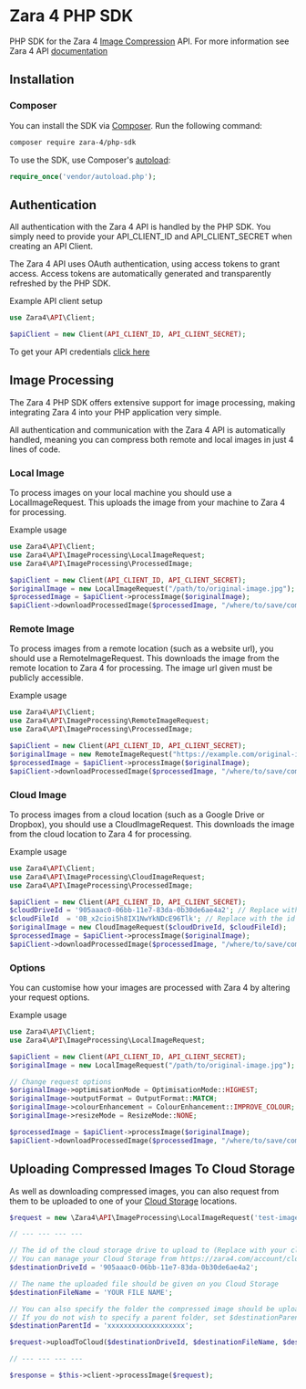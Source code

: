 # Zara 4 PHP SDK

PHP SDK for the Zara 4 [Image Compression](https://zara4.com) API. For more information see Zara 4 API [documentation](https://zara4.com/docs/getting-started/welcome)


## Installation

### Composer

You can install the SDK via [Composer](http://getcomposer.org/). Run the following command:

```bash
composer require zara-4/php-sdk
```

To use the SDK, use Composer's [autoload](https://getcomposer.org/doc/00-intro.md#autoloading):

```php
require_once('vendor/autoload.php');
```




## Authentication

All authentication with the Zara 4 API is handled by the PHP SDK. You simply need to provide your API_CLIENT_ID and API_CLIENT_SECRET when creating an API Client.

The Zara 4 API uses OAuth authentication, using access tokens to grant access. Access tokens are automatically generated and transparently refreshed by the PHP SDK.

Example API client setup
```php
use Zara4\API\Client;

$apiClient = new Client(API_CLIENT_ID, API_CLIENT_SECRET);
```

To get your API credentials [click here](https://zara4.com/account/api-clients)





## Image Processing

The Zara 4 PHP SDK offers extensive support for image processing, making integrating Zara 4 into your PHP application very simple.

All authentication and communication with the Zara 4 API is automatically handled, meaning you can compress both remote and local images in just 4 lines of code.


### Local Image

To process images on your local machine you should use a LocalImageRequest. This uploads the image from your machine to Zara 4 for processing.

Example usage
```php
use Zara4\API\Client;
use Zara4\API\ImageProcessing\LocalImageRequest;
use Zara4\API\ImageProcessing\ProcessedImage;

$apiClient = new Client(API_CLIENT_ID, API_CLIENT_SECRET);
$originalImage = new LocalImageRequest("/path/to/original-image.jpg");
$processedImage = $apiClient->processImage($originalImage);
$apiClient->downloadProcessedImage($processedImage, "/where/to/save/compressed-image.jpg");
```


### Remote Image

To process images from a remote location (such as a website url), you should use a RemoteImageRequest. This downloads the image from the remote location to Zara 4 for processing. The image url given must be publicly accessible.

Example usage
```php
use Zara4\API\Client;
use Zara4\API\ImageProcessing\RemoteImageRequest;
use Zara4\API\ImageProcessing\ProcessedImage;

$apiClient = new Client(API_CLIENT_ID, API_CLIENT_SECRET);
$originalImage = new RemoteImageRequest("https://example.com/original-image.jpg");
$processedImage = $apiClient->processImage($originalImage);
$apiClient->downloadProcessedImage($processedImage, "/where/to/save/compressed-image.jpg");
```



### Cloud Image

To process images from a cloud location (such as a Google Drive or Dropbox), you should use a CloudImageRequest. This downloads the image from the cloud location to Zara 4 for processing.

Example usage
```php
use Zara4\API\Client;
use Zara4\API\ImageProcessing\CloudImageRequest;
use Zara4\API\ImageProcessing\ProcessedImage;

$apiClient = new Client(API_CLIENT_ID, API_CLIENT_SECRET);
$cloudDriveId = '905aaac0-06bb-11e7-83da-0b30de6ae4a2'; // Replace with your cloud drive id
$cloudFileId  = '0B_x2cioi5h8IX1NwYkNDcE96Tlk'; // Replace with the id of the file you wish to compress
$originalImage = new CloudImageRequest($cloudDriveId, $cloudFileId);
$processedImage = $apiClient->processImage($originalImage);
$apiClient->downloadProcessedImage($processedImage, "/where/to/save/compressed-image.jpg");
```



### Options

You can customise how your images are processed with Zara 4 by altering your request options.

Example usage
```php
use Zara4\API\Client;
use Zara4\API\ImageProcessing\LocalImageRequest;

$apiClient = new Client(API_CLIENT_ID, API_CLIENT_SECRET);
$originalImage = new LocalImageRequest("/path/to/original-image.jpg");

// Change request options
$originalImage->optimisationMode = OptimisationMode::HIGHEST;
$originalImage->outputFormat = OutputFormat::MATCH;
$originalImage->colourEnhancement = ColourEnhancement::IMPROVE_COLOUR;
$originalImage->resizeMode = ResizeMode::NONE;

$processedImage = $apiClient->processImage($originalImage);
$apiClient->downloadProcessedImage($processedImage, "/where/to/save/compressed-image.jpg");
```






## Uploading Compressed Images To Cloud Storage

As well as downloading compressed images, you can also request from them to be uploaded to one of your [Cloud Storage](https://zara4.com/account/cloud-storage) locations.

```php
$request = new \Zara4\API\ImageProcessing\LocalImageRequest('test-images/001.jpg');

// --- --- --- ---

// The id of the cloud storage drive to upload to (Replace with your cloud drive id)
// You can manage your Cloud Storage from https://zara4.com/account/cloud-storage
$destinationDriveId = '905aaac0-06bb-11e7-83da-0b30de6ae4a2';

// The name the uploaded file should be given on you Cloud Storage
$destinationFileName = 'YOUR FILE NAME';

// You can also specify the folder the compressed image should be uploaded to
// If you do not wish to specify a parent folder, set $destinationParentId = null
$destinationParentId = 'xxxxxxxxxxxxxxxxxxx';

$request->uploadToCloud($destinationDriveId, $destinationFileName, $destinationParentId);

// --- --- --- ---

$response = $this->client->processImage($request);
```